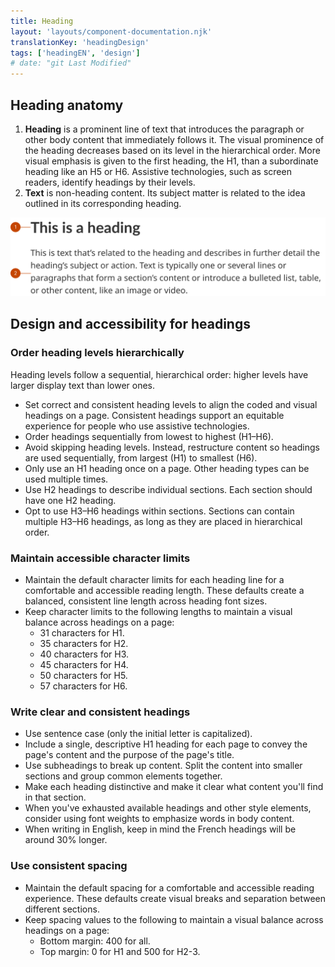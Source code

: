 ```yaml
---
title: Heading
layout: 'layouts/component-documentation.njk'
translationKey: 'headingDesign'
tags: ['headingEN', 'design']
# date: "git Last Modified"
---
```


## Heading anatomy

<ol class="anatomy-list">
  <li><strong>Heading</strong> is a prominent line of text that introduces the paragraph or other body content that immediately follows it. The visual prominence of the heading decreases based on its level in the hierarchical order. More visual emphasis is given to the first heading, the H1, than a subordinate heading like an H5 or H6. Assistive technologies, such as screen readers, identify headings by their levels.</li>
  <li><strong>Text</strong> is non-heading content. Its subject matter is related to the idea outlined in its corresponding heading.</li>
</ol>

<img class="b-sm b-default p-400" src="/images/en/components/anatomy/gcds-heading-anatomy.svg" alt="A large, prominent heading text above a block of smaller text. The larger text reads: “This is a heading”. The next block reads: “This is text that's related to the heading and describes in further detail the heading's subject or action. Text is typically one or several lines or paragraphs that form a section's content or introduce a bulleted list, table, or other content, like an image or video.” There's a label pointing to the larger text reading “1” and there's a label pointing to the smaller block of text that reads “2”.." />

## Design and accessibility for headings

### Order heading levels hierarchically

Heading levels follow a sequential, hierarchical order: higher levels have larger display text than lower ones.

- Set correct and consistent heading levels to align the coded and visual headings on a page. Consistent headings support an equitable experience for people who use assistive technologies.
- Order headings sequentially from lowest to highest (H1–H6).
- Avoid skipping heading levels. Instead, restructure content so headings are used sequentially, from largest (H1) to smallest (H6).
- Only use an H1 heading once on a page. Other heading types can be used multiple times.
- Use H2 headings to describe individual sections. Each section should have one H2 heading.
- Opt to use H3–H6 headings within sections. Sections can contain multiple H3–H6 headings, as long as they are placed in hierarchical order.

### Maintain accessible character limits

- Maintain the default character limits for each heading line for a comfortable and accessible reading length. These defaults create a balanced, consistent line length across heading font sizes.
- Keep character limits to the following lengths to maintain a visual balance across headings on a page:
  - 31 characters for H1.
  - 35 characters for H2.
  - 40 characters for H3.
  - 45 characters for H4.
  - 50 characters for H5.
  - 57 characters for H6.

### Write clear and consistent headings

- Use sentence case (only the initial letter is capitalized).
- Include a single, descriptive H1 heading for each page to convey the page's content and the purpose of the page's title.
- Use subheadings to break up content. Split the content into smaller sections and group common elements together.
- Make each heading distinctive and make it clear what content you'll find in that section.
- When you've exhausted available headings and other style elements, consider using font weights to emphasize words in body content.
- When writing in English, keep in mind the French headings will be around 30% longer.

### Use consistent spacing

- Maintain the default spacing for a comfortable and accessible reading experience. These defaults create visual breaks and separation between different sections.
- Keep spacing values to the following to maintain a visual balance across headings on a page:
  - Bottom margin: 400 for all.
  - Top margin: 0 for H1 and 500 for H2-3.

